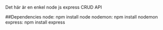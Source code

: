 Det här är en enkel node js express CRUD API

##Dependencies
node: npm install node
nodemon: npm install nodemon
express: npm install express


